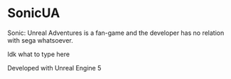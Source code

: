 # SonicUA

Sonic: Unreal Adventures is a fan-game and the developer has no relation with sega whatsoever.

Idk what to type here 

Developed with Unreal Engine 5

